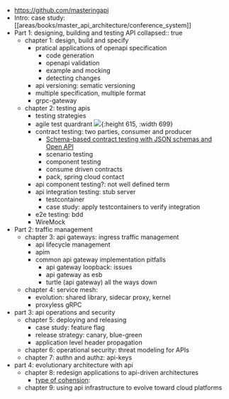 - https://github.com/masteringapi
- Intro: case study: [[areas/books/master_api_architecture/conference_system]]
- Part 1: designing, building and testing API
  collapsed:: true
	- chapter 1: design, build and specify
		- pratical applications of openapi specification
			- code generation
			- openapi validation
			- example and mocking
			- detecting changes
		- api versioning: sematic versioning
		- multiple specification, multiple format
		- grpc-gateway
	- chapter 2: testing apis
		- testing strategies
		- agile test quardrant 
		  ![](https://testsigma.com/blog/wp-content/uploads/67997939.png){:height 615, :width 699}
		- contract testing: two parties, consumer and producer
			- [Schema-based contract testing with JSON schemas and Open API](https://pactflow.io/blog/contract-testing-using-json-schemas-and-open-api-part-1/)
			- scenario testing
			- component testing
			- consume driven contracts
			- pack, spring cloud contact
		- api component testing?: not well defined term
		- api integration testing: stub server
			- testcontainer
			- case study: apply testcontainers to verify integration
		- e2e testing: bdd
		- WireMock
- Part 2: traffic management
	- chapter 3: api gateways: ingress traffic management
		- api lifecycle management
		- apim
		- common api gateway implementation pitfalls
			- api gateway loopback: issues
			- api gateway as esb
			- turtle (api gateway) all the ways down
	- chapter 4: service mesh:
		- evolution: shared library, sidecar proxy, kernel
		- proxyless gRPC
- part 3: api operations and security
	- chapter 5: deploying and releasing
		- case study: feature flag
		- release strategy: canary, blue-green
		- application level header propagation
	- chapter 6: operational security: threat modeling for APIs
	- chapter 7: authn and authz: api-keys
- part 4: evolutionary architecture with api
	- chapter 8: redesign applications to api-driven architectures
		- [type of cohension](https://en.wikipedia.org/wiki/Cohesion_(computer_science)#Types_of_cohesion):
	- chapter 9: using api infrastructure to evolve toward cloud platforms